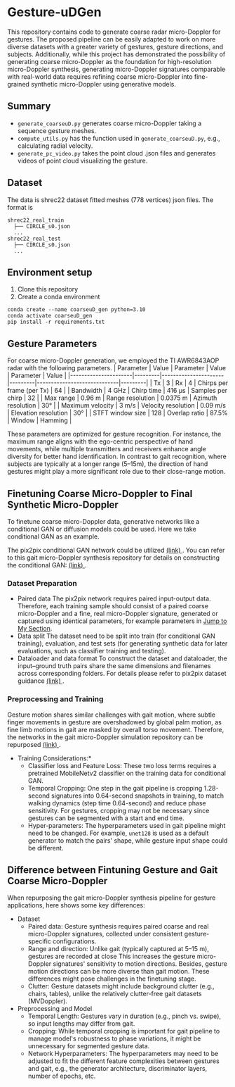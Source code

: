 # Gesture-uDGen
This repository contains code to generate coarse radar micro-Doppler for gestures. The proposed pipeline can be easily adapted to work on more diverse datasets with a greater variety of gestures, gesture directions, and subjects. Additionally, while this project has demonstrated the possibility of generating coarse micro-Doppler as the foundation for high-resolution micro-Doppler synthesis, generating micro-Doppler signatures comparable with real-world data requires refining coarse micro-Doppler into fine-grained synthetic micro-Doppler using generative models.


## Summary
* `generate_coarseuD.py` generates coarse micro-Doppler taking a sequence gesture meshes. 
* `compute_utils.py` has the function used in `generate_coarseuD.py`, e.g., calculating radial velocity.
* `generate_pc_video.py` takes the point cloud .json files and generates videos of point cloud visualizing the gesture.

## Dataset
The data is shrec22 dataset fitted meshes (778 vertices) json files. The format is 
```
shrec22_real_train
  ├── CIRCLE_s0.json
  ...
shrec22_real_test
  ├── CIRCLE_s0.json
  ...
```

## Environment setup
1. Clone this repository
2. Create a conda environment
```
conda create --name coarseuD_gen python=3.10
conda activate coarseuD_gen
pip install -r requirements.txt
```

## Gesture Parameters
For coarse micro-Doppler generation, we employed the TI AWR6843AOP radar with the following parameters. 
| Parameter          | Value  | Parameter          | Value  | Parameter                 | Value  |
|----------------------|---------|----------------------|---------|-----------------------------|---------|
| Tx                  | 3       | Rx                   | 4       | Chirps per frame (per Tx)  | 64      |
| Bandwidth           | 4 GHz   | Chirp time           | 416 µs  | Samples per chirp          | 32      |
| Max range          | 0.96 m  | Range resolution     | 0.0375 m | Azimuth resolution        | 30°     |
| Maximum velocity   | 3 m/s   | Velocity resolution  | 0.09 m/s | Elevation resolution      | 30°     |
| STFT window size   | 128     | Overlap ratio        | 87.5%    | Window                     | Hamming |

These parameters are optimized for gesture recognition. For instance, the maximum range aligns with the ego-centric perspective of hand movements, while multiple transmitters and receivers enhance angle diversity for better hand identification. In contrast to gait recognition, where subjects are typically at a longer range (5–15m), the direction of hand gestures might play a more significant role due to their close-range motion.


## Finetuning Coarse Micro-Doppler to Final Synthetic Micro-Doppler
To finetune coarse micro-Doppler data, generative networks like a conditional GAN or diffusion models could be used. Here we take conditional GAN as an example.

The pix2pix conditional GAN network could be utilized <a href="https://github.com/phillipi/pix2pix.git"> (link) </a>. You can refer to this gait micro-Doppler synthesis repository for details on constructing the conditional GAN: <a href="https://github.com/yangs12/High-Resolution-Gait-Micro-Doppler-Synthesis-from-Videos-Over-Diverse-Trajectories.git"> (link) </a>. 

### Dataset Preparation
* Paired data
The pix2pix network requires paired input-output data. Therefore, each training sample should consist of a paired coarse micro-Doppler and a fine, real micro-Doppler signature, generated or captured using identical parameters, for example parameters in [Jump to My Section](#gesture-parameters). 
* Data split
The dataset need to be split into train (for conditional GAN training), evaluation, and test sets (for generating synthetic data for later evaluations, such as classifier training and testing).
* Dataloader and data format
 To construct the dataset and dataloader, the input–ground truth pairs share the same dimensions and filenames across corresponding folders. For details please refer to pix2pix dataset guidance <a href="https://github.com/junyanz/pytorch-CycleGAN-and-pix2pix/blob/master/docs/datasets.md"> (link) </a>.

### Preprocessing and Training
Gesture motion shares similar challenges with gait motion, where subtle finger movements in gesture are overshadowed by global palm motion, as fine limb motions in gait are masked by overall torso movement. Therefore, the networks in the gait micro-Doppler simulation repository can be repurposed <a href="https://github.com/yangs12/High-Resolution-Gait-Micro-Doppler-Synthesis-from-Videos-Over-Diverse-Trajectories/tree/main/pytorch-CycleGAN-and-pix2pix/models.md"> (link) </a>.

* Training Considerations:*
  * Classifier loss and Feature Loss: These two loss terms requires a pretrained MobileNetv2 classifier on the training data for conditional GAN.
  * Temporal Cropping: One step in the gait pipeline is cropping 1.28-second signatures into 0.64-second snapshots in training, to match walking dynamics (step time 0.64-second) and reduce phase sensitivity. For gestures, cropping may not be necessary since gestures can be segmented with a start and end time.
  * Hyper-parameters: The hyperparameters used in gait pipeline might need to be changed. For example, `unet128` is used as a default generator to match the pairs' shape, while gesture input shape could be different.

## Difference between Fintuning Gesture and Gait Coarse Micro-Doppler
When repurposing the gait micro-Doppler synthesis pipeline for gesture applications, here shows some key differences:
* Dataset
  * Paired data: Gesture synthesis requires paired coarse and real micro-Doppler signatures, collected under consistent gesture-specific configurations. 
  * Range and direction: Unlike gait (typically captured at 5–15 m), gestures are recorded at close This increases the gesture micro-Doppler signatures' sensitivity to motion directions. Besides, gesture motion directions can be more diverse than gait motion. These differences might pose challenges in the finetuning stage.
  * Clutter: Gesture datasets might include background clutter (e.g., chairs, tables), unlike the relatively clutter-free gait datasets (MVDoppler).
* Preprocessing and Model
  * Temporal Length: Gestures vary in duration (e.g., pinch vs. swipe), so input lengths may differ from gait.
  * Cropping: While temporal cropping is important for gait pipeline to manage model's robustness to phase variations, it might be unnecessary for segmented gesture data.
  * Network Hyperparameters: The hyperparameters may need to be adjusted to fit the different feature complexities between gestures and gait, e.g., the generator architecture, discriminator layers, number of epochs, etc.

  
